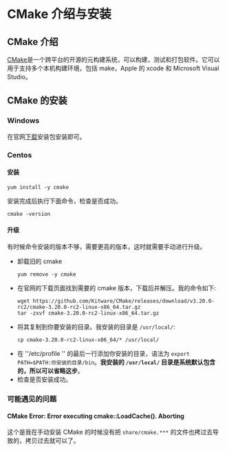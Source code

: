 # CMake 介绍与安装

## CMake 介绍
[CMake](https://cmake.org/)是一个跨平台的开源的元构建系统，可以构建，测试和打包软件。它可以用于支持多个本机构建环境，包括
make，Apple 的 xcode 和 Microsoft Visual Studio。

## CMake 的安装
### Windows
在官网[下载](https://cmake.org/download/)安装包安装即可。

### Centos
#### 安装
``` shell
yum install -y cmake
``` 
安装完成后执行下面命令，检查是否成功。
``` shell
cmake -version
``` 

#### 升级
有时候命令安装的版本不够，需要更高的版本，这时就需要手动进行升级。
- 卸载旧的 cmake  
  ``` shell
  yum remove -y cmake
  ```
- 在官网的下载页面找到需要的 cmake 版本，下载后并解压。我的命令如下:  
  ``` shell
  wget https://github.com/Kitware/CMake/releases/download/v3.20.0-rc2/cmake-3.20.0-rc2-linux-x86_64.tar.gz
  tar -zxvf cmake-3.20.0-rc2-linux-x86_64.tar.gz
  ``` 
- 将其复制到你要安装的目录。我安装的目录是 `/usr/local/`:  
  ``` shell
  cp cmake-3.20.0-rc2-linux-x86_64/* /usr/local/
  ```
- 在 ''/etc/profile '' 的最后一行添加你安装的目录，语法为
  `export PATH=$PATH:你安装的目录/bin`。**我安装的 `/usr/local/`
  目录是系统默认包含的，所以可以省略这步**。
- 检查是否安装成功。

### 可能遇见的问题
#### CMake Error: Error executing cmake::LoadCache(). Aborting
这个是我在手动安装 CMake 的时候没有把 `share/cmake.***` 的文件也拷过去导致的，拷贝过去就可以了。

